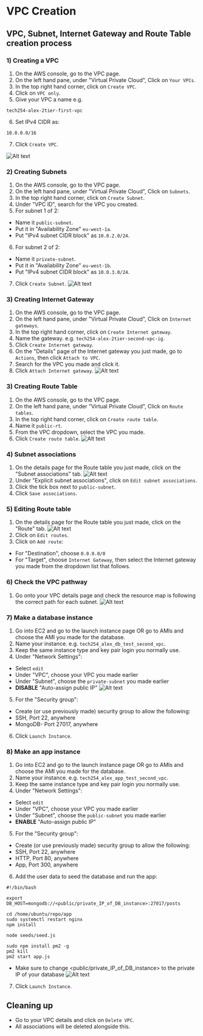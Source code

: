 # VPC Creation

## VPC, Subnet, Internet Gateway and Route Table creation process

### 1) Creating a VPC

1) On the AWS console, go to the VPC page.
2) On the left hand pane, under "Virtual Private Cloud", Click on `Your VPCs`.
3) In the top right hand corner, click on `Create VPC`.
4) Click on `VPC only`.
5) Give your VPC a name e.g.
````
tech254-alex-2tier-first-vpc
````
6) Set IPv4 CIDR as:
````
10.0.0.0/16
````
7) Click `Create VPC`.

![Alt text](<../images/vpc create.jpg>)

### 2) Creating Subnets

1) On the AWS console, go to the VPC page.
2) On the left hand pane, under "Virtual Private Cloud", Click on `Subnets`.
3) In the top right hand corner, click on `Create Subnet`.
4) Under "VPC ID", search for the VPC you created.
5) For subnet 1 of 2: 
- Name it `public-subnet`.
- Put it in "Availability Zone" `eu-west-1a`.
- Put "IPv4 subnet CIDR block" as `10.0.2.0/24`.
6) For subnet 2 of 2: 
- Name it `private-subnet`.
- Put it in "Availability Zone" `eu-west-1b`.
- Put "IPv4 subnet CIDR block" as `10.0.3.0/24`.
7) Click `Create Subnet`.
![Alt text](<../images/public subnet.jpg>)

### 3) Creating Internet Gateway

1) On the AWS console, go to the VPC page.
2) On the left hand pane, under "Virtual Private Cloud", Click on `Internet gateways`.
3) In the top right hand corner, click on `Create Internet gateway`.
4) Name the gateway. e.g. `tech254-alex-2tier-second-vpc-ig`.
5) Click `Create Internet gateway`.
6) On the "Details" page of the Internet gateway you just made, go to `Actions`, then click `Attach to VPC`.
7) Search for the VPC you made and click it.
8) Click `Attach Internet gateway`.
![Alt text](<../images/internet gateway.jpg>)

### 3) Creating Route Table

1) On the AWS console, go to the VPC page.
2) On the left hand pane, under "Virtual Private Cloud", Click on `Route tables`.
3) In the top right hand corner, click on `Create route table`.
4) Name it `public-rt`.
5) From the VPC dropdown, select the VPC you made.
6) Click `Create route table`.
![Alt text](<../images/route table.jpg>)

### 4) Subnet associations

1) On the details page for the Route table you just made, click on the "Subnet associations" tab.
![Alt text](<../images/route table details.jpg>)
2) Under "Explicit subnet associations", click on `Edit subnet associations`.
3) Click the tick box next to `public-subnet`.
4) Click `Save associations`.

### 5) Editing Route table

1) On the details page for the Route table you just made, click on the "Route" tab.
![Alt text](<../images/Screenshot 2023-10-10 092041.jpg>)
2) Click on `Edit routes`.
3) Click on `Add route`:
- For "Destination", choose `0.0.0.0/0`
- For "Target", choose `Internet Gateway`, then select the Internet gateway you made from the dropdown list that follows.

### 6) Check the VPC pathway

1) Go onto your VPC details page and check the resource map is following the correct path for each subnet.
![Alt text](<../images/Screenshot 2023-10-10 092826.jpg>)

### 7) Make a database instance

1) Go into EC2 and go to the launch instance page OR go to AMIs and choose the AMI you made for the database.
2) Name your instance. e.g. `tech254_alex_db_test_second_vpc`.
3) Keep the same instance type and key pair login you normally use.
4) Under "Network Settings":
- Select `edit`
- Under "VPC", choose your VPC you made earlier
- Under "Subnet", choose the `private-subnet` you made earlier
- **DISABLE** "Auto-assign public IP"
![Alt text](<../images/network settings db instance.jpg>)
5) For the "Security group":
- Create (or use previously made) security group to allow the following:
- SSH, Port 22, anywhere
- MongoDB- Port 27017, anywhere
6) Click `Launch Instance`.

### 8) Make an app instance

1) Go into EC2 and go to the launch instance page OR go to AMIs and choose the AMI you made for the database.
2) Name your instance. e.g. `tech254_alex_app_test_second_vpc`.
3) Keep the same instance type and key pair login you normally use.
4) Under "Network Settings":
- Select `edit`
- Under "VPC", choose your VPC you made earlier
- Under "Subnet", choose the `public-subnet` you made earlier
- **ENABLE** "Auto-assign public IP"
5) For the "Security group":
- Create (or use previously made) security group to allow the following:
- SSH, Port 22, anywhere
- HTTP, Port 80, anywhere
- App, Port 300, anywhere
6) Add the user data to seed the database and run the app:
````
#!/bin/bash

export DB_HOST=mongodb://<public/private_IP_of_DB_instance>:27017/posts

cd /home/ubuntu/repo/app
sudo systemctl restart nginx
npm install

node seeds/seed.js

sudo npm install pm2 -g
pm2 kill
pm2 start app.js
````
- Make sure to change <public/private_IP_of_DB_instance> to the private IP of your database
![Alt text](<../images/app user data.jpg>)
7) Click `Launch Instance`.

## Cleaning up

- Go to your VPC details and click on `Delete VPC`.
- All associations will be deleted alongside this.